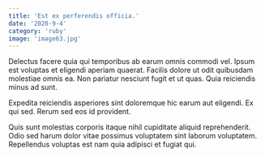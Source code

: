 ```yaml
---
title: 'Est ex perferendis officia.'
date: '2020-9-4'
category: 'ruby'
image: 'image63.jpg'
---
```


Delectus facere quia qui temporibus ab earum omnis commodi vel. Ipsum est voluptas et eligendi aperiam quaerat. Facilis dolore ut odit quibusdam molestiae omnis ea. Non pariatur nesciunt fugit et ut quas. Quia reiciendis minus ad sunt.
 Expedita reiciendis asperiores sint doloremque hic earum aut eligendi. Ex qui sed. Rerum sed eos id provident.
 Quis sunt molestias corporis itaque nihil cupiditate aliquid reprehenderit. Odio sed harum dolor vitae possimus voluptatem sint laborum voluptatem. Repellendus voluptas est nam quia adipisci et fugiat qui.
